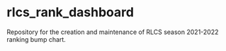 # rlcs_rank_dashboard
Repository for the creation and maintenance of RLCS season 2021-2022 ranking bump chart.
